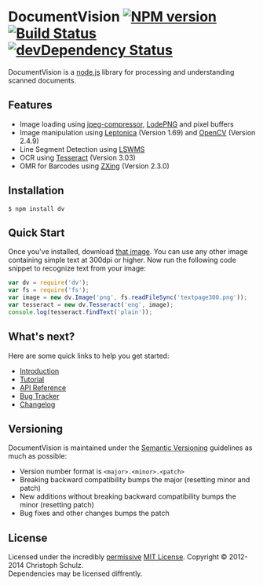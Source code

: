 # DocumentVision [![NPM version](https://badge.fury.io/js/dv.png)](http://badge.fury.io/js/dv) [![Build Status](https://travis-ci.org/creatale/node-dv.png)](https://travis-ci.org/creatale/node-dv) [![devDependency Status](https://david-dm.org/creatale/node-dv/dev-status.png)](https://david-dm.org/creatale/node-dv#info=devDependencies)

DocumentVision is a [node.js](http://nodejs.org) library for processing and understanding scanned documents.

## Features

- Image loading using [jpeg-compressor](http://code.google.com/p/jpeg-compressor/), [LodePNG](http://lodev.org/lodepng/) and pixel buffers
- Image manipulation using [Leptonica](http://www.leptonica.com/) (Version 1.69) and [OpenCV](http://opencv.org/) (Version 2.4.9)
- Line Segment Detection using [LSWMS](http://sourceforge.net/projects/lswms/)
- OCR using [Tesseract](http://code.google.com/p/tesseract-ocr/) (Version 3.03)
- OMR for Barcodes using [ZXing](https://github.com/zxing/zxing) (Version 2.3.0)

## Installation

    $ npm install dv

## Quick Start

Once you've installed, download [that image](https://github.com/creatale/node-dv/blob/master/test/fixtures/textpage300.png). You can use any other image containing simple text at 300dpi or higher. Now run the following code snippet to recognize text from your image:

```javascript
var dv = require('dv');
var fs = require('fs');
var image = new dv.Image('png', fs.readFileSync('textpage300.png'));
var tesseract = new dv.Tesseract('eng', image);
console.log(tesseract.findText('plain'));
```

## What's next?

Here are some quick links to help you get started:

- [Introduction](https://github.com/creatale/node-dv/wiki/Introduction)
- [Tutorial](https://github.com/creatale/node-dv/wiki/Tutorial)
- [API Reference](https://github.com/creatale/node-dv/wiki/API)
- [Bug Tracker](https://github.com/creatale/node-dv/issues)
- [Changelog](CHANGELOG.md)

## Versioning

DocumentVision is maintained under the [Semantic Versioning](http://semver.org/) guidelines as much as possible:

- Version number format is `<major>.<minor>.<patch>`
- Breaking backward compatibility bumps the major (resetting minor and patch)
- New additions without breaking backward compatibility bumps the minor (resetting patch)
- Bug fixes and other changes bumps the patch

## License

Licensed under the incredibly [permissive](http://en.wikipedia.org/wiki/Permissive_free_software_licence) [MIT License](http://creativecommons.org/licenses/MIT/). Copyright &copy; 2012-2014 Christoph Schulz. <br>
Dependencies may be licensed diffrently.
